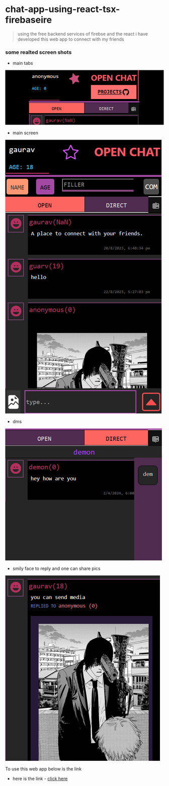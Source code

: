 # chat-app-using-react-tsx-firebaseire
> using the free backend services of firebse and the react i have developed this web app to connect with my friends

### some realted screen shots
- main tabs
  
![main](https://github.com/green-gray-gaurav/chat-app-using-react-tsx-firebaseire/blob/master/Screenshot%202023-08-28%20105809.png)
- main screen

![full ss](https://github.com/green-gray-gaurav/chat-app-using-react-tsx-firebaseire/blob/master/full_shot_chat.png)

- dms

![dm](https://github.com/green-gray-gaurav/chat-app-using-react-tsx-firebaseire/blob/master/dms_chat.png)

- smily face to reply and one can share pics

![reply_media](https://github.com/green-gray-gaurav/chat-app-using-react-tsx-firebaseire/blob/master/reply_send_media_chat.png)

To use this web app below is the link 
* here is the link -  [click here](https://sample-app-71dda.web.app/)
